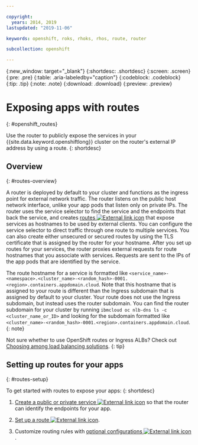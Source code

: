 ```yaml
---

copyright:
  years: 2014, 2019
lastupdated: "2019-11-06"

keywords: openshift, roks, rhoks, rhos, route, router

subcollection: openshift

---
```


{:new_window: target="_blank"}
{:shortdesc: .shortdesc}
{:screen: .screen}
{:pre: .pre}
{:table: .aria-labeledby="caption"}
{:codeblock: .codeblock}
{:tip: .tip}
{:note: .note}
{:download: .download}
{:preview: .preview}

# Exposing apps with routes
{: #openshift_routes}

Use the router to publicly expose the services in your {{site.data.keyword.openshiftlong}} cluster on the router's external IP address by using a route.
{: shortdesc}

## Overview
{: #routes-overview}

A router is deployed by default to your cluster and functions as the ingress point for external network traffic. The router listens on the public host network interface, unlike your app pods that listen only on private IPs. The router uses the service selector to find the service and the endpoints that back the service, and creates [routes ![External link icon](../icons/launch-glyph.svg "External link icon")](https://docs.openshift.com/container-platform/3.11/architecture/networking/routes.html) that expose services as hostnames to be used by external clients. You can configure the service selector to direct traffic through one route to multiple services. You can also create either unsecured or secured routes by using the TLS certificate that is assigned by the router for your hostname. After you set up routes for your services, the router proxies external requests for route hostnames that you associate with services. Requests are sent to the IPs of the app pods that are identified by the service.

The route hostname for a service is formatted like `<service_name>-<namespace>.<cluster_name>-<random_hash>-0001.<region>.containers.appdomain.cloud`. Note that this hostname that is assigned to your route is different than the Ingress subdomain that is assigned by default to your cluster. Your route does not use the Ingress subdomain, but instead uses the router subdomain. You can find the router subdomain for your cluster by running `ibmcloud oc nlb-dns ls -c <cluster_name_or_ID>` and looking for the subdomain formatted like `<cluster_name>-<random_hash>-0001.<region>.containers.appdomain.cloud`.
{: note}

Not sure whether to use OpenShift routes or Ingress ALBs? Check out [Choosing among load balancing solutions](/docs/openshift?topic=openshift-network_planning#routes-vs-ingress).
{: tip}

## Setting up routes for your apps
{: #routes-setup}

To get started with routes to expose your apps:
{: shortdesc}

1. [Create a public or private service ![External link icon](../icons/launch-glyph.svg "External link icon")](https://kubernetes.io/docs/concepts/services-networking/service/#defining-a-service) so that the router can identify the endpoints for your app.

2. [Set up a route ![External link icon](../icons/launch-glyph.svg "External link icon")](https://docs.openshift.com/container-platform/3.11/dev_guide/routes.html).

3. Customize routing rules with [optional configurations ![External link icon](../icons/launch-glyph.svg "External link icon")](https://docs.openshift.com/container-platform/3.11/architecture/networking/routes.html).
